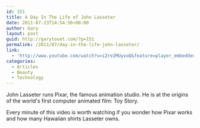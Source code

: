 ```yaml
---
id: 151
title: ‪A Day In The Life of John Lasseter
date: 2011-07-23T14:54:56+00:00
author: Gary
layout: post
guid: http://garytouet.com/?p=151
permalink: /2011/07/day-in-the-life-john-lasseter/
link:
  - 'http://www.youtube.com/watch?v=iZre2MUyvoQ&feature=player_embedded'
categories:
  - Articles
  - Beauty
  - Technology
---
```

John Lasseter runs Pixar, the famous animation studio. He is at the origins of the world's first computer animated film: Toy Story. 

Every minute of this video is worth watching if you wonder how Pixar works and how many Hawaiian shirts Lasseter owns.